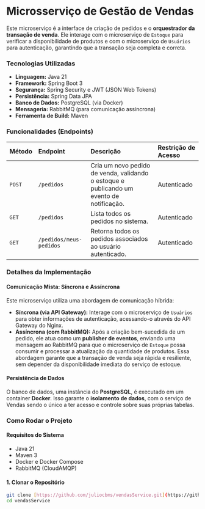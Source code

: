 # Microsserviço de Gestão de Vendas

Este microserviço é a interface de criação de pedidos e o **orquestrador da transação de venda**. Ele interage com o microserviço de `Estoque` para verificar a disponibilidade de produtos e com o microserviço de `Usuários` para autenticação, garantindo que a transação seja completa e correta.

### Tecnologias Utilizadas

-   **Linguagem:** Java 21
-   **Framework:** Spring Boot 3
-   **Segurança:** Spring Security e JWT (JSON Web Tokens)
-   **Persistência:** Spring Data JPA
-   **Banco de Dados:** PostgreSQL (via Docker)
-   **Mensageria:** RabbitMQ (para comunicação assíncrona)
-   **Ferramenta de Build:** Maven

### Funcionalidades (Endpoints)

| Método | Endpoint | Descrição | Restrição de Acesso |
| :--- | :--- | :--- | :--- |
| `POST` | `/pedidos` | Cria um novo pedido de venda, validando o estoque e publicando um evento de notificação. | Autenticado |
| `GET` | `/pedidos` | Lista todos os pedidos no sistema. | Autenticado |
| `GET` | `/pedidos/meus-pedidos` | Retorna todos os pedidos associados ao usuário autenticado. | Autenticado |

### Detalhes da Implementação

#### Comunicação Mista: Síncrona e Assíncrona

Este microserviço utiliza uma abordagem de comunicação híbrida:
-   **Síncrona (via API Gateway):** Interage com o microserviço de `Usuários` para obter informações de autenticação, acessando-o através do API Gateway do Nginx.
-   **Assíncrona (com RabbitMQ):** Após a criação bem-sucedida de um pedido, ele atua como um **publisher de eventos**, enviando uma mensagem ao RabbitMQ para que o microserviço de `Estoque` possa consumir e processar a atualização da quantidade de produtos. Essa abordagem garante que a transação de venda seja rápida e resiliente, sem depender da disponibilidade imediata do serviço de estoque.

#### Persistência de Dados
O banco de dados, uma instância do **PostgreSQL**, é executado em um container **Docker**. Isso garante o **isolamento de dados**, com o serviço de Vendas sendo o único a ter acesso e controle sobre suas próprias tabelas.

### Como Rodar o Projeto

#### Requisitos do Sistema
-   Java 21
-   Maven 3
-   Docker e Docker Compose
-   RabbitMQ (CloudAMQP)

#### 1. Clonar o Repositório
```bash
git clone [https://github.com/juliocbms/vendasService.git](https://github.com/juliocbms/vendasService.git)
cd vendasService
